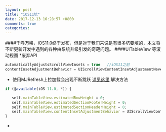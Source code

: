 ```yaml
---
layout: post
title: "iOS11坑"
date: 2017-12-13 16:28:57 +0800
comments: true
categories: 
---
```

####千呼万唤，iOS11.0终于发布，但是对于我们来说是有很多坑要填的，本文将不断更新开发中遇到的各种由系统升级引发的奇葩问题。<!--more-->
####UITableView 等滚动视图
*废弃API
```javascript
automaticallyAdjustsScrollViewInsets = true   //iOS11之前
contentInsetAdjustmentBehavior = UIScrollViewContentInsetAdjustmentNever; //iOS11之后
```
* 使用MJRefresh上拉加载会出现不断跳跃 [详见这里](https://github.com/CoderMJLee/MJRefresh/issues/1071),解决方法
```javascript
if (@available(iOS 11.0, *)) {

   self.mainTableView.estimatedRowHeight = 0;
   self.mainTableView.estimatedSectionFooterHeight = 0;
   self.mainTableView.estimatedSectionHeaderHeight = 0;
   self.mainTableView.contentInsetAdjustmentBehavior = UIScrollViewContentInsetAdjustmentNever;
}
```
* 



